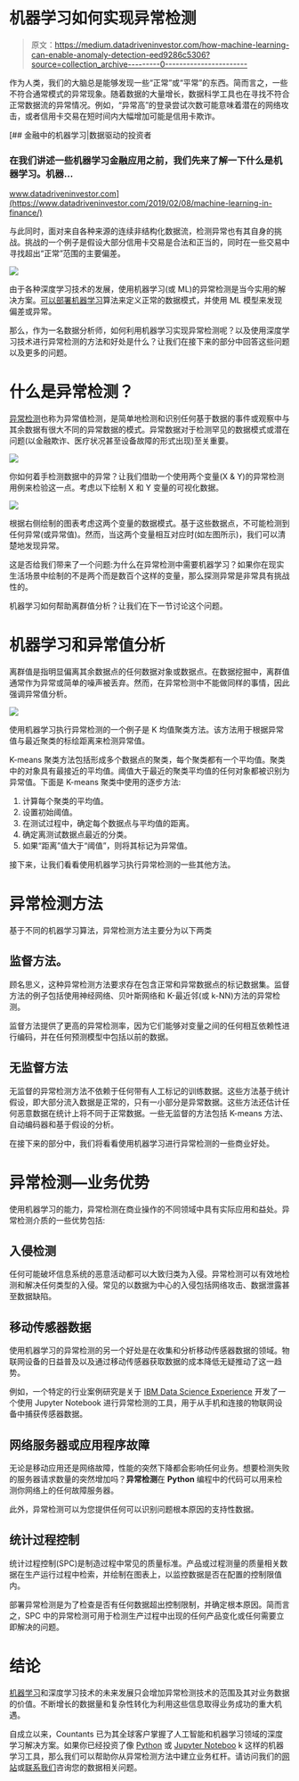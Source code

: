 # 机器学习如何实现异常检测

> 原文：<https://medium.datadriveninvestor.com/how-machine-learning-can-enable-anomaly-detection-eed9286c5306?source=collection_archive---------0----------------------->

作为人类，我们的大脑总是能够发现一些“正常”或“平常”的东西。简而言之，一些不符合通常模式的异常现象。随着数据的大量增长，数据科学工具也在寻找不符合正常数据流的异常情况。例如，“异常高”的登录尝试次数可能意味着潜在的网络攻击，或者信用卡交易在短时间内大幅增加可能是信用卡欺诈。

[](https://www.datadriveninvestor.com/2019/02/08/machine-learning-in-finance/) [## 金融中的机器学习|数据驱动的投资者

### 在我们讲述一些机器学习金融应用之前，我们先来了解一下什么是机器学习。机器…

www.datadriveninvestor.com](https://www.datadriveninvestor.com/2019/02/08/machine-learning-in-finance/) 

与此同时，面对来自各种来源的连续非结构化数据流，检测异常也有其自身的挑战。挑战的一个例子是假设大部分信用卡交易是合法和正当的，同时在一些交易中寻找超出“正常”范围的主要偏差。

![](img/e03ab1be11e6f2e4ec41a76f4ff714aa.png)

由于各种深度学习技术的发展，使用机器学习(或 ML)的异常检测是当今实用的解决方案。[可以部署机器学习](https://www.countants.com/services/machine-learning/?utm_medium=social&utm_source=Medium&utm_campaign=traffic)算法来定义正常的数据模式，并使用 ML 模型来发现偏差或异常。

那么，作为一名数据分析师，如何利用机器学习实现异常检测呢？以及使用深度学习技术进行异常检测的方法和好处是什么？让我们在接下来的部分中回答这些问题以及更多的问题。

# 什么是异常检测？

[异常检测](https://www.kdnuggets.com/2019/10/anomaly-detection-explained.html)也称为异常值检测，是简单地检测和识别任何基于数据的事件或观察中与其余数据有很大不同的异常数据的模式。异常数据对于检测罕见的数据模式或潜在问题(以金融欺诈、医疗状况甚至设备故障的形式出现)至关重要。

![](img/4d9ff5b096bc7f0accb3dc793fc7a14a.png)

你如何着手检测数据中的异常？让我们借助一个使用两个变量(X & Y)的异常检测用例来检验这一点。考虑以下绘制 X 和 Y 变量的可视化数据。

![](img/ea3e2365ddda98d571504e7402d9a510.png)

根据右侧绘制的图表考虑这两个变量的数据模式。基于这些数据点，不可能检测到任何异常(或异常值)。然而，当这两个变量相互对应时(如左图所示)，我们可以清楚地发现异常。

这是否给我们带来了一个问题:为什么在异常检测中需要机器学习？如果你在现实生活场景中绘制的不是两个而是数百个这样的变量，那么探测异常是非常具有挑战性的。

机器学习如何帮助离群值分析？让我们在下一节讨论这个问题。

# 机器学习和异常值分析

离群值是指明显偏离其余数据点的任何数据对象或数据点。在数据挖掘中，离群值通常作为异常或简单的噪声被丢弃。然而，在异常检测中不能做同样的事情，因此强调异常值分析。

![](img/b6a83812c15b2aeecf9648595737a001.png)

使用机器学习执行异常检测的一个例子是 K 均值聚类方法。该方法用于根据异常值与最近聚类的标绘距离来检测异常值。

K-means 聚类方法包括形成多个数据点的聚类，每个聚类都有一个平均值。聚类中的对象具有最接近的平均值。阈值大于最近的聚类平均值的任何对象都被识别为异常值。下面是 K-means 聚类中使用的逐步方法:

1.  计算每个聚类的平均值。
2.  设置初始阈值。
3.  在测试过程中，确定每个数据点与平均值的距离。
4.  确定离测试数据点最近的分类。
5.  如果“距离”值大于“阈值”，则将其标记为异常值。

接下来，让我们看看使用机器学习执行异常检测的一些其他方法。

# 异常检测方法

基于不同的机器学习算法，异常检测方法主要分为以下两类

## 监督方法。

顾名思义，这种异常检测方法要求存在包含正常和异常数据点的标记数据集。监督方法的例子包括使用神经网络、贝叶斯网络和 K-最近邻(或 k-NN)方法的异常检测。

监督方法提供了更高的异常检测率，因为它们能够对变量之间的任何相互依赖性进行编码，并在任何预测模型中包括以前的数据。

## 无监督方法

无监督的异常检测方法不依赖于任何带有人工标记的训练数据。这些方法基于统计假设，即大部分流入数据是正常的，只有一小部分是异常数据。这些方法还估计任何恶意数据在统计上将不同于正常数据。一些无监督的方法包括 K-means 方法、自动编码器和基于假设的分析。

在接下来的部分中，我们将看看使用机器学习进行异常检测的一些商业好处。

# 异常检测—业务优势

使用机器学习的能力，异常检测在商业操作的不同领域中具有实际应用和益处。异常检测介质的一些优势包括:

## 入侵检测

任何可能破坏信息系统的恶意活动都可以大致归类为入侵。异常检测可以有效地检测和解决任何类型的入侵。常见的以数据为中心的入侵包括网络攻击、数据泄露甚至数据缺陷。

## 移动传感器数据

使用机器学习的异常检测的另一个好处是在收集和分析移动传感器数据的领域。物联网设备的日益普及以及通过移动传感器获取数据的成本降低无疑推动了这一趋势。

例如，一个特定的行业案例研究是关于 [IBM Data Science Experience](https://towardsdatascience.com/anomaly-detection-in-mobile-sensor-data-48ef62d0f7fc) 开发了一个使用 Jupyter Notebook 进行异常检测的工具，用于从手机和连接的物联网设备中捕获传感器数据。

## 网络服务器或应用程序故障

无论是移动应用还是网络故障，性能的突然下降都会影响任何业务。想要检测失败的服务器请求数量的突然增加吗？**异常检测**在 **Python** 编程中的代码可以用来检测你网络上的任何故障服务器。

此外，异常检测可以为您提供任何可以识别问题根本原因的支持性数据。

## 统计过程控制

统计过程控制(SPC)是制造过程中常见的质量标准。产品或过程测量的质量相关数据在生产运行过程中检索，并绘制在图表上，以监控数据是否在配置的控制限值内。

部署异常检测是为了检查是否有任何数据超出控制限制，并确定根本原因。简而言之，SPC 中的异常检测可用于检测生产过程中出现的任何产品变化或任何需要立即解决的问题。

# 结论

[机器学习](https://www.countants.com/blogs/leveraging-machine-learning-in-text-to-speech-tools-and-applications/?utm_medium=social&utm_source=Medium&utm_campaign=traffic)和深度学习技术的未来发展只会增加异常检测技术的范围及其对业务数据的价值。不断增长的数据量和复杂性转化为利用这些信息取得业务成功的重大机遇。

自成立以来，Countants 已为其全球客户掌握了人工智能和机器学习领域的深度学习解决方案。如果你已经投资了像 [Python](https://www.python.org/) 或 [Jupyter Noteboo](https://jupyter.org/) k 这样的机器学习工具，那么我们可以帮助你从异常检测方法中建立业务杠杆。请访问我们的[网站](https://www.countants.com/?utm_medium=social&utm_source=Medium&utm_campaign=traffic)或[联系我们](https://www.countants.com/contact-us/?utm_medium=social&utm_source=Medium&utm_campaign=traffic)咨询您的数据相关问题。